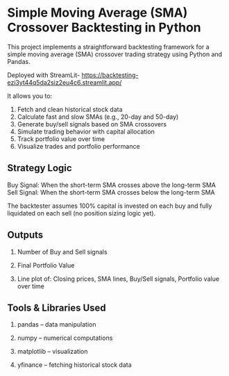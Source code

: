 # Simple Moving Average (SMA) Crossover Backtesting in Python
This project implements a straightforward backtesting framework for a simple moving average (SMA) crossover trading strategy using Python and Pandas.

Deployed with StreamLit- https://backtesting-ezi3yt44q5da2siz2eu4c6.streamlit.app/

It allows you to:
1. Fetch and clean historical stock data
2. Calculate fast and slow SMAs (e.g., 20-day and 50-day)
3. Generate buy/sell signals based on SMA crossovers
4. Simulate trading behavior with capital allocation
5. Track portfolio value over time
6. Visualize trades and portfolio performance

## Strategy Logic
Buy Signal: When the short-term SMA crosses above the long-term SMA
Sell Signal: When the short-term SMA crosses below the long-term SMA

The backtester assumes 100% capital is invested on each buy and fully liquidated on each sell (no position sizing logic yet).

## Outputs
1. Number of Buy and Sell signals

2. Final Portfolio Value

3. Line plot of: Closing prices, SMA lines, Buy/Sell signals, Portfolio value over time

## Tools & Libraries Used
1. pandas – data manipulation

2. numpy – numerical computations

3. matplotlib – visualization

4. yfinance – fetching historical stock data
